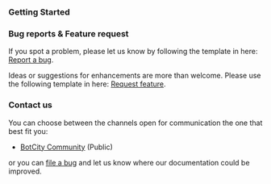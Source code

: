 ### Getting Started

### Bug reports & Feature request

If you spot a problem, please let us know by following the template in
here: [Report a bug](https://github.com/botcity-dev/botcity-maestro-sdk-csharp/issues/new?template=bug-report.md).

Ideas or suggestions for enhancements are more than welcome. Please use the following
template in here: [Request feature](https://github.com/botcity-dev/botcity-maestro-sdk-csharp/issues/new?template=feature-request.md).

### Contact us

You can choose between the channels open for communication the one that best fit you:

- [BotCity Community](<https://community.botcity.dev>) (Public)

or you can [file a bug](https://github.com/botcity-dev/botcity-maestro-sdk-csharp/issues/new?template=bug-report.md) and let us know where our documentation could be improved.